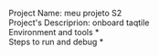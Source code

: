 Project Name: meu projeto S2  
Project's Descriprion: onboard taqtile  
Environment and tools *  
Steps to run and debug *  
